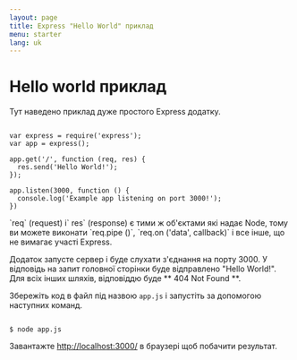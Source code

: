 ```yaml
---
layout: page
title: Express "Hello World" приклад
menu: starter
lang: uk
---
```


# Hello world приклад

Тут наведено приклад дуже простого Express додатку.

<pre><code class="language-javascript" translate="no">
var express = require('express');
var app = express();

app.get('/', function (req, res) {
  res.send('Hello World!');
});

app.listen(3000, function () {
  console.log('Example app listening on port 3000!');
})
</code></pre>

<div class="doc-box doc-notice" markdown="1">
`req` (request) і` res` (response) є тими ж об'єктами які надає Node, тому ви можете виконати
`req.pipe ()`, `req.on ('data', callback)` і все інше, що не вимагає участі Express.
</div>

Додаток запусте сервер і буде слухати з'єднання на порту 3000. У відповідь на запит головної сторінки буде відправлено "Hello World!". Для всіх інших шляхів, відповіддю буде ** 404 Not Found **.

Збережіть код в файл під назвою `app.js` і запустіть за допомогою наступних команд.

<pre><code class="language-sh" translate="no">
$ node app.js
</code></pre>

Завантажте [http://localhost:3000/](http://localhost:3000/) в браузері щоб побачити результат.
